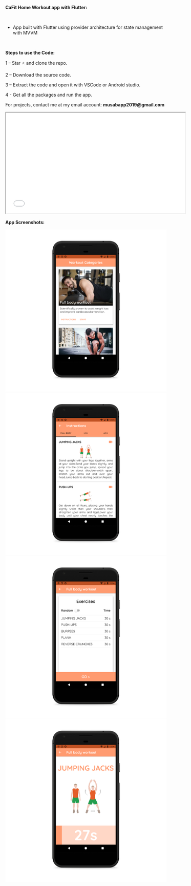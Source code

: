 <p><strong>CaFit Home Workout app with Flutter:</strong></p>
<p>&nbsp;</p>
<ul>
<li>App built with Flutter using provider architecture for state management with MVVM</li>
</ul>

<p>&nbsp;</p>
<p><strong>Steps to use the Code:</strong></p>
<p>1 &ndash; Star ⭐ and clone the repo.</p>
<p>2 &ndash; Download the source code.</p>
<p>3 &ndash; Extract the code and open it with VSCode or Android studio.</p>
<p>4 - Get all the packages and run the app.</p>
<p>For projects, contact me at my email account: <strong>musabapp2019@gmail.com</strong></p>

<p><iframe src="//www.youtube.com/embed/-2LLVKpzhhs" width="560" height="314" allowfullscreen="allowfullscreen"></iframe></p>


<p><strong>App Screenshots:</strong>&nbsp;</p>

![](Screenshots/Screenshot_1594717551_pixel_quite_black_portrait.png)
![](Screenshots/Screenshot_1594717559_pixel_quite_black_portrait.png)
![](Screenshots/Screenshot_1594717567_pixel_quite_black_portrait.png)
![](Screenshots/Screenshot_1594717573_pixel_quite_black_portrait.png)

